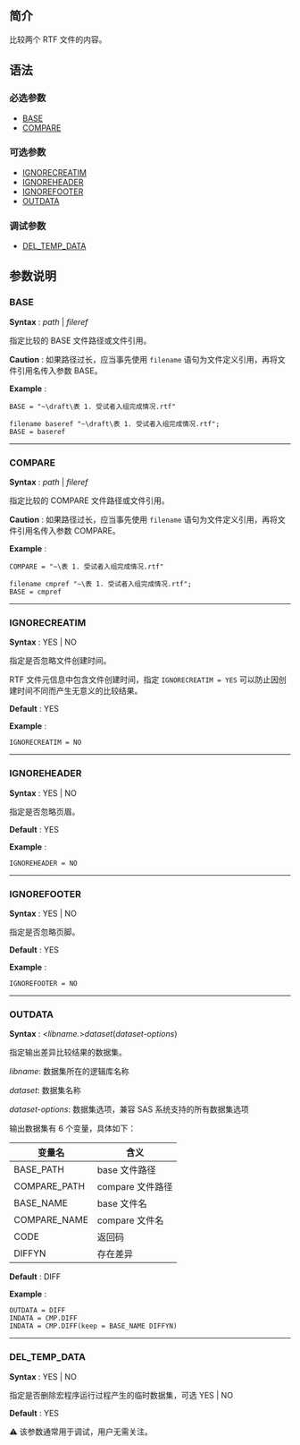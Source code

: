 ## 简介

比较两个 RTF 文件的内容。

## 语法

### 必选参数

- [BASE](#base)
- [COMPARE](#compare)

### 可选参数

- [IGNORECREATIM](#ignorecreatim)
- [IGNOREHEADER](#ignoreheader)
- [IGNOREFOOTER](#ignorefooter)
- [OUTDATA](#outdata)

### 调试参数

- [DEL_TEMP_DATA](#del_temp_data)

## 参数说明

### BASE

**Syntax** : _path_ | _fileref_

指定比较的 BASE 文件路径或文件引用。

**Caution** : 如果路径过长，应当事先使用 `filename` 语句为文件定义引用，再将文件引用名传入参数 BASE。

**Example** :

```sas
BASE = "~\draft\表 1. 受试者入组完成情况.rtf"
```

```sas
filename baseref "~\draft\表 1. 受试者入组完成情况.rtf";
BASE = baseref
```

---

### COMPARE

**Syntax** : _path_ | _fileref_

指定比较的 COMPARE 文件路径或文件引用。

**Caution** : 如果路径过长，应当事先使用 `filename` 语句为文件定义引用，再将文件引用名传入参数 COMPARE。

**Example** :

```sas
COMPARE = "~\表 1. 受试者入组完成情况.rtf"
```

```sas
filename cmpref "~\表 1. 受试者入组完成情况.rtf";
BASE = cmpref
```

---

### IGNORECREATIM

**Syntax** : YES | NO

指定是否忽略文件创建时间。

RTF 文件元信息中包含文件创建时间，指定 `IGNORECREATIM = YES` 可以防止因创建时间不同而产生无意义的比较结果。

**Default** : YES

**Example** :

```sas
IGNORECREATIM = NO
```

---

### IGNOREHEADER

**Syntax** : YES | NO

指定是否忽略页眉。

**Default** : YES

**Example** :

```sas
IGNOREHEADER = NO
```

---

### IGNOREFOOTER

**Syntax** : YES | NO

指定是否忽略页脚。

**Default** : YES

**Example** :

```sas
IGNOREFOOTER = NO
```

---

### OUTDATA

**Syntax** : <_libname._>_dataset_(_dataset-options_)

指定输出差异比较结果的数据集。

_libname_: 数据集所在的逻辑库名称

_dataset_: 数据集名称

_dataset-options_: 数据集选项，兼容 SAS 系统支持的所有数据集选项

输出数据集有 6 个变量，具体如下：

| 变量名       | 含义             |
| ------------ | ---------------- |
| BASE_PATH    | base 文件路径    |
| COMPARE_PATH | compare 文件路径 |
| BASE_NAME    | base 文件名      |
| COMPARE_NAME | compare 文件名   |
| CODE         | 返回码           |
| DIFFYN       | 存在差异         |

**Default** : DIFF

**Example** :

```sas
OUTDATA = DIFF
INDATA = CMP.DIFF
INDATA = CMP.DIFF(keep = BASE_NAME DIFFYN)
```

---

### DEL_TEMP_DATA

**Syntax** : YES | NO

指定是否删除宏程序运行过程产生的临时数据集，可选 YES | NO

**Default** : YES

⚠ 该参数通常用于调试，用户无需关注。
